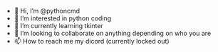 - 👋 Hi, I’m @pythoncmd
- 👀 I’m interested in python coding
- 🌱 I’m currently learning tkinter
- 💞️ I’m looking to collaborate on anything depending on who you are
- 📫 How to reach me my dicord (currently locked out)

<!---
pythoncmd/pythoncmd is a ✨ special ✨ repository because its `README.md` (this file) appears on your GitHub profile.
You can click the Preview link to take a look at your changes.
--->
